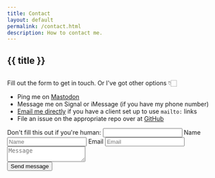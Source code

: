 ```yaml
---
title: Contact
layout: default
permalink: /contact.html
description: How to contact me.
---
```

<h2 class="page-header">{{ title }}</h2>
<div class="contact-wrapper">
  <div class="column description">
    <p>Fill out the form to get in touch. Or I've got other options 👇🏻</p>
    <ul>
      <li>Ping me on <a href="https://social.lol/@cory">Mastodon</a></li>
      <li>Message me on Signal or iMessage (if you have my phone number)</li>
      <li><a href="mailto:{{ meta.email }}">Email me directly</a> if you have a client set up to use <code>mailto:</code> links</li>
      <li>File an issue on the appropriate repo over at <a href="https://github.com/cdransf">GitHub</a></li>
    </ul>
  </div>
  <form onsubmit="if (typeof plausible === 'function') { plausible('Contact form submitted', { props: { name: this.name.value, email: this.email.value, message: this.message.value } }) }" class="column" method="POST" action="https://coryd.dev/api/contact" name="contact">
    <label class="hidden">
      Don't fill this out if you're human: <input type="text" name="hp_name">
    </label>
    <label>
      <span class="hidden">Name</span>
      <input type="text" name="name" placeholder="Name" required />
    </label>
    <label>
      <span class="hidden">Email</span>
      <input type="email" name="email" placeholder="Email" required />
    </label>
    <textarea name="message" placeholder="Message" required></textarea>
    <div class="flex-centered justify-centered">
      <button type="submit">Send message</button>
    </div>
  </form>
</div>
